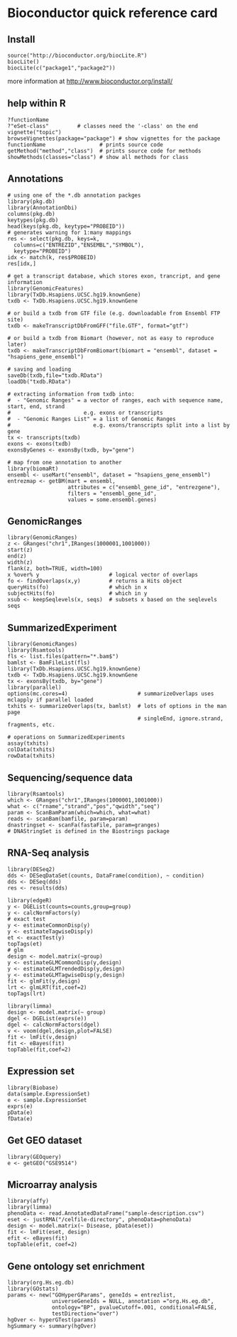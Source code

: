 # Bioconductor quick reference card

## Install

    source("http://bioconductor.org/biocLite.R")
    biocLite()
    biocLite(c("package1","package2"))

more information at http://www.bioconductor.org/install/

## help within R
   
    ?functionName
    ?"eSet-class"         # classes need the '-class' on the end
    vignette("topic")
    browseVignettes(package="package") # show vignettes for the package
    functionName                 # prints source code
    getMethod("method","class")  # prints source code for methods
    showMethods(classes="class") # show all methods for class

## Annotations

```
# using one of the *.db annotation packges
library(pkg.db)
library(AnnotationDbi)
columns(pkg.db)
keytypes(pkg.db)
head(keys(pkg.db, keytype="PROBEID"))
# generates warning for 1:many mappings
res <- select(pkg.db, keys=k,
  columns=c("ENTREZID","ENSEMBL","SYMBOL"),
  keytype="PROBEID")
idx <- match(k, res$PROBEID)
res[idx,]
```

    # get a transcript database, which stores exon, trancript, and gene information
    library(GenomicFeatures)
    library(TxDb.Hsapiens.UCSC.hg19.knownGene)
    txdb <- TxDb.Hsapiens.UCSC.hg19.knownGene
    
    # or build a txdb from GTF file (e.g. downloadable from Ensembl FTP site)
    txdb <- makeTranscriptDbFromGFF("file.GTF", format="gtf")
    
    # or build a txdb from Biomart (however, not as easy to reproduce later)
    txdb <- makeTranscriptDbFromBiomart(biomart = "ensembl", dataset = "hsapiens_gene_ensembl")

    # saving and loading
    saveDb(txdb,file="txdb.RData")
    loadDb("txdb.RData")
   
    # extracting information from txdb into: 
    #  - "Genomic Ranges" = a vector of ranges, each with sequence name, start, end, strand
    #                       e.g. exons or transcripts
    #  - "Genomic Ranges List" = a list of Genomic Ranges
    #                          e.g. exons/transcripts split into a list by gene
    tx <- transcripts(txdb)
    exons <- exons(txdb)
    exonsByGenes <- exonsBy(txdb, by="gene")

    # map from one annotation to another
    library(biomaRt)
    ensembl <- useMart("ensembl", dataset = "hsapiens_gene_ensembl")
    entrezmap <- getBM(mart = ensembl,
    	      	       attributes = c("ensembl_gene_id", "entrezgene"), 
    	               filters = "ensembl_gene_id", 
                       values = some.ensembl.genes)

## GenomicRanges

    library(GenomicRanges)
    z <- GRanges("chr1",IRanges(1000001,1001000))
    start(z)
    end(z)
    width(z)
    flank(z, both=TRUE, width=100)
    x %over% y                      # logical vector of overlaps
    fo <- findOverlaps(x,y)         # returns a Hits object
    queryHits(fo)                   # which in x
    subjectHits(fo)                 # which in y 
    xsub <- keepSeqlevels(x, seqs)  # subsets x based on the seqlevels seqs

## SummarizedExperiment

    library(GenomicRanges)
    library(Rsamtools)
    fls <- list.files(pattern="*.bam$")
    bamlst <- BamFileList(fls)
    library(TxDb.Hsapiens.UCSC.hg19.knownGene)
    txdb <- TxDb.Hsapiens.UCSC.hg19.knownGene
    tx <- exonsBy(txdb, by="gene")
    library(parallel)
    options(mc.cores=4)                      # summarizeOverlaps uses mclapply if parallel loaded
    txhits <- summarizeOverlaps(tx, bamlst)  # lots of options in the man page
                                             # singleEnd, ignore.strand, fragments, etc.

    # operations on SummarizedExperiments
    assay(txhits)
    colData(txhits)
    rowData(txhits)

## Sequencing/sequence data

    library(Rsamtools)
    which <- GRanges("chr1",IRanges(1000001,1001000))
    what <- c("rname","strand","pos","qwidth","seq")
    param <- ScanBamParam(which=which, what=what)
    reads <- scanBam(bamfile, param=param)
    dnastringset <- scanFa(fastaFile, param=granges)
    # DNAStringSet is defined in the Biostrings package

## RNA-Seq analysis

    library(DESeq2)
    dds <- DESeqDataSet(counts, DataFrame(condition), ~ condition)
	dds <- DESeq(dds)
	res <- results(dds)

    library(edgeR)
    y <- DGEList(counts=counts,group=group)
    y <- calcNormFactors(y)
    # exact test
    y <- estimateCommonDisp(y)
    y <- estimateTagwiseDisp(y)
    et <- exactTest(y)
    topTags(et)
    # glm
    design <- model.matrix(~group)
    y <- estimateGLMCommonDisp(y,design)
    y <- estimateGLMTrendedDisp(y,design)
    y <- estimateGLMTagwiseDisp(y,design)
    fit <- glmFit(y,design)
    lrt <- glmLRT(fit,coef=2)
    topTags(lrt)

    library(limma)
    design <- model.matrix(~ group)
    dgel <- DGEList(exprs(e))
    dgel <- calcNormFactors(dgel)
    v <- voom(dgel,design,plot=FALSE)
    fit <- lmFit(v,design)
    fit <- eBayes(fit)
    topTable(fit,coef=2)

## Expression set

    library(Biobase)
    data(sample.ExpressionSet)
    e <- sample.ExpressionSet
    exprs(e)
    pData(e)
    fData(e)

## Get GEO dataset

    library(GEOquery)
    e <- getGEO("GSE9514")

## Microarray analysis

    library(affy)
    library(limma)
    phenoData <- read.AnnotatedDataFrame("sample-description.csv")
    eset <- justRMA("/celfile-directory", phenoData=phenoData)
    design <- model.matrix(~ Disease, pData(eset))
    fit <- lmFit(eset, design)
    efit <- eBayes(fit)
    topTable(efit, coef=2)

## Gene ontology set enrichment

    library(org.Hs.eg.db)
    library(GOstats)
    params <- new("GOHyperGParams", geneIds = entrezlist, 
                  universeGeneIds = NULL, annotation ="org.Hs.eg.db", 
                  ontology="BP", pvalueCutoff=.001, conditional=FALSE, 
                  testDirection="over")
    hgOver <- hyperGTest(params)
    hgSummary <- summary(hgOver)

